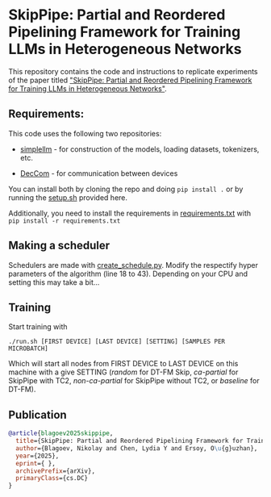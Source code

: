 # SkipPipe: Partial and Reordered Pipelining Framework for Training LLMs in Heterogeneous Networks
This repository contains the code and instructions to replicate experiments of the paper titled ["SkipPipe: Partial and Reordered Pipelining Framework for Training LLMs in Heterogeneous Networks"](link).



## Requirements:

This code uses the following two repositories:

- [simplellm](https://github.com/NikolayBlagoev/simplellm) - for construction of the models, loading datasets, tokenizers, etc.

- [DecCom](https://github.com/NikolayBlagoev/DecCom-Python) - for communication between devices

You can install both by cloning the repo and doing ```pip install .``` or by running the [setup.sh](/setup.sh) provided here.

Additionally, you need to install the requirements in [requirements.txt](/requirements.txt) with ```pip install -r requirements.txt```


## Making a scheduler

Schedulers are made with [create_schedule.py](create_schedule.py). Modify the respectify hyper parameters of the algorithm (line 18 to 43). Depending on your CPU and setting this may take a bit...


## Training

Start training with

```
./run.sh [FIRST DEVICE] [LAST DEVICE] [SETTING] [SAMPLES PER MICROBATCH]
```

Which will start all nodes from FIRST DEVICE to LAST DEVICE on this machine with a give SETTING (*random* for DT-FM Skip, *ca-partial* for SkipPipe with TC2, *non-ca-partial* for SkipPipe without TC2, or *baseline* for DT-FM). 


## Publication

```bibtex
@article{blagoev2025skippipe,
  title={SkipPipe: Partial and Reordered Pipelining Framework for Training LLMs in Heterogeneous Networks}, 
  author={Blagoev, Nikolay and Chen, Lydia Y and Ersoy, O\u{g}uzhan},
  year={2025},
  eprint={ },
  archivePrefix={arXiv},
  primaryClass={cs.DC}
}
```
